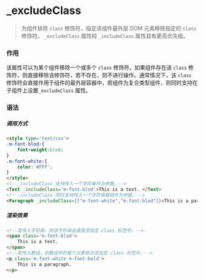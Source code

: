 # _excludeClass
> 为组件排除 `class` 修饰符，指定该组件最外层 DOM 元素移除指定的 `class` 修饰符。 `_excludeClass` 属性较 `_includeClass` 属性具有更高优先级。

### 作用
该属性可以为某个组件移除一个或多个 `class` 修饰符，如果组件存在该 `class` 修饰符，则直接移除该修饰符，若不存在，则不进行操作。通常情况下，该 `class` 修饰符会直接作用于组件的最外层容器中，若组件为复合类型组件，则同时支持在子组件上设置`_excludeClass` 属性。
 
### 语法
##### 调用方式
``` html
<style type='text/css'>
.m-font-blod:{
    font-weight:blod;
}
.m-font-white:{
    color:'#FFF';
}
</style>
<!--_includeClass 支持传入一个字符串作为参数。-->
<Text _includeClass='m-font-blod'>This is a text. </Text>
<!--_includeClass 同时支持传入一个字符串数组作为参数。-->
<Paragraph _includeClass={['m-font-white','m-font-blod']}>This is a paragraph.</Paragraph>
```

##### 渲染效果
``` html
<!--若传入字符串，则该字符串会直接添加至 class 标签中。-->
<span class='m-font-blod'>
    This is a text.
</span>
<!--若传入数组，则数组中的每个元素依次添加至 class 标签中。-->
<p class='m-font-white m-font-bold'>
    This is a paragraph.
</p>
```